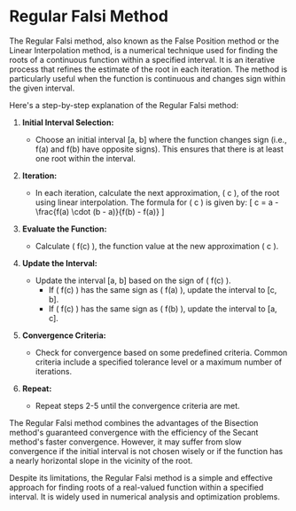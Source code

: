 # Regular Falsi Method

The Regular Falsi method, also known as the False Position method or the Linear Interpolation method, is a numerical technique used for finding the roots of a continuous function within a specified interval. It is an iterative process that refines the estimate of the root in each iteration. The method is particularly useful when the function is continuous and changes sign within the given interval.

Here's a step-by-step explanation of the Regular Falsi method:

1. **Initial Interval Selection:**
   - Choose an initial interval [a, b] where the function changes sign (i.e., f(a) and f(b) have opposite signs). This ensures that there is at least one root within the interval.

2. **Iteration:**
   - In each iteration, calculate the next approximation, \( c \), of the root using linear interpolation. The formula for \( c \) is given by:
     \[ c = a - \frac{f(a) \cdot (b - a)}{f(b) - f(a)} \]

3. **Evaluate the Function:**
   - Calculate \( f(c) \), the function value at the new approximation \( c \).

4. **Update the Interval:**
   - Update the interval [a, b] based on the sign of \( f(c) \).
     - If \( f(c) \) has the same sign as \( f(a) \), update the interval to [c, b].
     - If \( f(c) \) has the same sign as \( f(b) \), update the interval to [a, c].

5. **Convergence Criteria:**
   - Check for convergence based on some predefined criteria. Common criteria include a specified tolerance level or a maximum number of iterations.

6. **Repeat:**
   - Repeat steps 2-5 until the convergence criteria are met.

The Regular Falsi method combines the advantages of the Bisection method's guaranteed convergence with the efficiency of the Secant method's faster convergence. However, it may suffer from slow convergence if the initial interval is not chosen wisely or if the function has a nearly horizontal slope in the vicinity of the root.

Despite its limitations, the Regular Falsi method is a simple and effective approach for finding roots of a real-valued function within a specified interval. It is widely used in numerical analysis and optimization problems.
